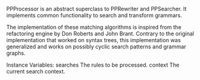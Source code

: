 PPProcessor is an abstract superclass to PPRewriter and PPSearcher. It implements common functionality to search and transform grammars.

The implementation of these matching algorithms is inspired from the refactoring engine by Don Roberts and John Brant. Contrary to the original implementation that worked on syntax trees, this implementation was generalized and works on possibly cyclic search patterns and grammar graphs.

Instance Variables:
	searches	<Collection of: PPRule>	The rules to be processed.
	context	<Dictionary>	The current search context.